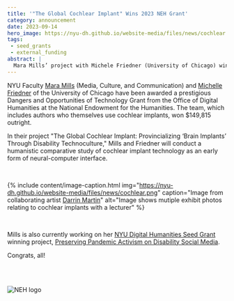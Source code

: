 ```yaml
---
title: '"The Global Cochlear Implant" Wins 2023 NEH Grant'
category: announcement
date: 2023-09-14
hero_image: https://nyu-dh.github.io/website-media/files/news/cochlear.png
tags:
 - seed_grants
 - external_funding
abstract: |
  Mara Mills’ project with Michele Friedner (University of Chicago) wins prestigious Dangers and Opportunities of Technology Grant from the Office of Digital Humanities (ODH) and National Endowment for the Humanities (NEH).
---
```


NYU Faculty [Mara Mills](https://steinhardt.nyu.edu/people/mara-mills) (Media, Culture, and Communication) and [Michelle Friedner](https://humdev.uchicago.edu/directory/michele-friedner) of the University of Chicago have been awarded a prestigious Dangers and Opportunities of Technology Grant from the Office of Digital Humanities at the National Endowment for the Humanities. The team, which includes authors who themselves use cochlear implants, won $149,815 outright.

In their project "The Global Cochlear Implant: Provincializing ‘Brain Implants’ Through Disability Technoculture," Mills and Friedner will conduct a humanistic comparative study of cochlear implant technology as an early form of neural-computer interface.

<br>

{% include content/image-caption.html
  img="https://nyu-dh.github.io/website-media/files/news/cochlear.png"
  caption="Image from collaborating artist <a href='https://darrinmartin.myportfolio.com/noise-print-sculptures'>Darrin Martin</a>"
  alt="Image shows mutiple exhibit photos relating to cochlear implants with a lecturer"
%}

<br>

Mills is also currently working on her [NYU Digital Humanities Seed Grant](/funding/seed-grants/) winning project, [Preserving Pandemic Activism on Disability Social Media](https://digitalhumanities.nyu.edu/projects/disability-social-media/).

Congrats, all!

<br>
<br>

![NEH logo](https://nyu-dh.github.io/website-media/files/news/neh.png)








